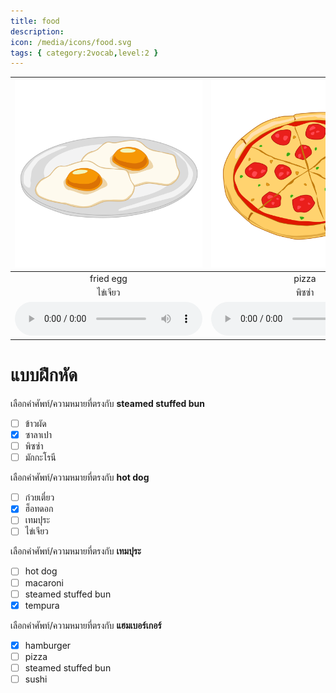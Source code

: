 ```yaml
---
title: food
description: 
icon: /media/icons/food.svg
tags: { category:2vocab,level:2 }
---
```


<div class="carrousel">


|![](/media/img/food/fried&#x20;egg.svg)|![](/media/img/food/pizza.svg)|![](/media/img/food/hamburger.svg)|![](/media/img/food/hot&#x20;dog.svg)|![](/media/img/food/tempura.svg)|![](/media/img/food/macaroni.svg)|![](/media/img/food/fried&#x20;rice.svg)|![](/media/img/food/noodle.svg)|![](/media/img/food/spaghetti.svg)|![](/media/img/food/sushi.svg)|![](/media/img/food/steamed&#x20;stuffed&#x20;bun.svg)|
| :----: | :----: | :----: | :----: | :----: | :----: | :----: | :----: | :----: | :----: | :----: |
|fried egg|pizza|hamburger|hot dog|tempura|macaroni|fried rice|noodle|spaghetti|sushi|steamed stuffed bun|
|ไข่เจียว|พิซซ่า|แฮมเบอร์เกอร์|ฮ็อทดอก|เทมปุระ|มักกะโรนี|ข้าวผัด|ก๋วยเตี๋ยว|สปาเก็ตตี้|ซูชิ|ซาลาเปา|
|![](/media/audio/fried&#x20;egg.mp3)|![](/media/audio/pizza.mp3)|![](/media/audio/hamburger.mp3)|![](/media/audio/hot&#x20;dog.mp3)|![](/media/audio/tempura.mp3)|![](/media/audio/macaroni.mp3)|![](/media/audio/fried&#x20;rice.mp3)|![](/media/audio/noodle.mp3)|![](/media/audio/spaghetti.mp3)|![](/media/audio/sushi.mp3)|![](/media/audio/steamed&#x20;stuffed&#x20;bun.mp3)|

</div>



# แบบฝึกหัด


 เลือกคำศัพท์/ความหมายที่ตรงกับ **steamed stuffed bun**
 - [ ] ข้าวผัด
 - [x] ซาลาเปา
 - [ ] พิซซ่า
 - [ ] มักกะโรนี

 เลือกคำศัพท์/ความหมายที่ตรงกับ **hot dog**
 - [ ] ก๋วยเตี๋ยว
 - [x] ฮ็อทดอก
 - [ ] เทมปุระ
 - [ ] ไข่เจียว

 เลือกคำศัพท์/ความหมายที่ตรงกับ **เทมปุระ**
 - [ ] hot dog
 - [ ] macaroni
 - [ ] steamed stuffed bun
 - [x] tempura

 เลือกคำศัพท์/ความหมายที่ตรงกับ **แฮมเบอร์เกอร์**
 - [x] hamburger
 - [ ] pizza
 - [ ] steamed stuffed bun
 - [ ] sushi

